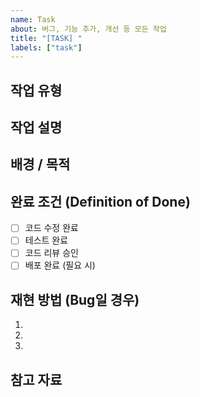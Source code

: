 ```yaml
---
name: Task
about: 버그, 기능 추가, 개선 등 모든 작업
title: "[TASK] "
labels: ["task"]
---
```


## 작업 유형
<!-- 라벨로 표시: bug / feature / improvement -->

## 작업 설명
<!-- 어떤 작업을 해야 하는지 간단히 -->

## 배경 / 목적
<!-- 이 작업이 필요한 이유 -->

## 완료 조건 (Definition of Done)
- [ ] 코드 수정 완료
- [ ] 테스트 완료
- [ ] 코드 리뷰 승인
- [ ] 배포 완료 (필요 시)

## 재현 방법 (Bug일 경우)
<!-- Bug일 때만 작성 -->
1. 
2. 
3. 

## 참고 자료
<!-- 관련 문서, 디자인, API 명세, 로그 등 -->
